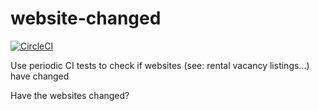 # website-changed

[![CircleCI](https://circleci.com/gh/adrw/website-changed.svg?style=svg)](https://circleci.com/gh/adrw/website-changed)

Use periodic CI tests to check if websites (see: rental vacancy listings...) have changed

Have the websites changed?
